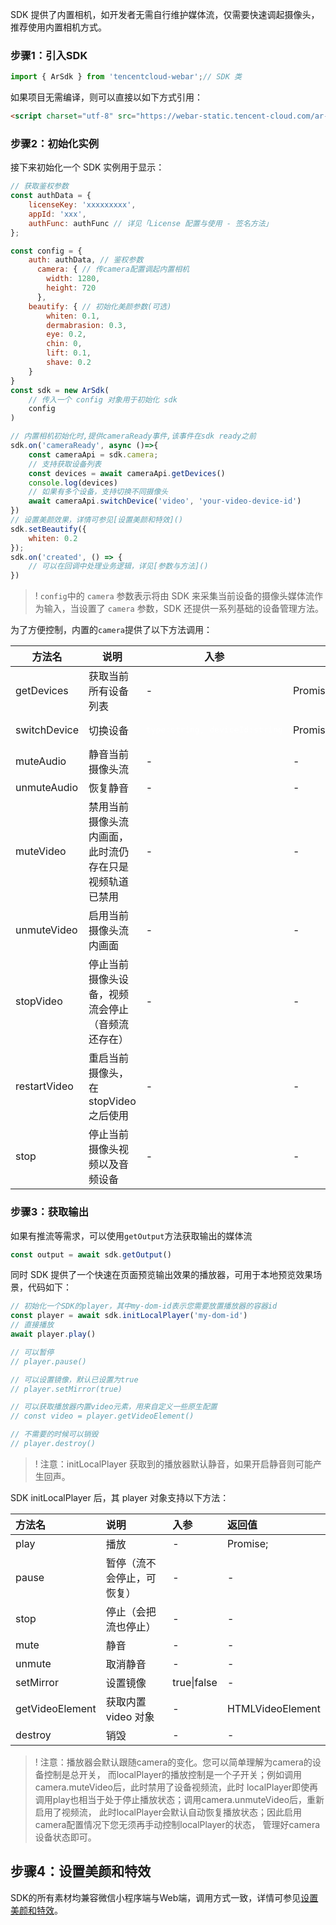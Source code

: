 SDK 提供了内置相机，如开发者无需自行维护媒体流，仅需要快速调起摄像头，推荐使用内置相机方式。

### 步骤1：引入SDK
```javascript
import { ArSdk } from 'tencentcloud-webar';// SDK 类
```
如果项目无需编译，则可以直接以如下方式引用：
```html
<script charset="utf-8" src="https://webar-static.tencent-cloud.com/ar-sdk/resources/latest/webar-sdk.umd.js"></script>
```

### 步骤2：初始化实例
接下来初始化一个 SDK 实例用于显示：
```javascript
// 获取鉴权参数
const authData = {
	licenseKey: 'xxxxxxxxx',
	appId: 'xxx',
	authFunc: authFunc // 详见「License 配置与使用 - 签名方法」
};

const config = {
    auth: authData, // 鉴权参数
      camera: { // 传camera配置调起内置相机
        width: 1280,
        height: 720
      },
	beautify: { // 初始化美颜参数(可选)
		whiten: 0.1,
		dermabrasion: 0.3,
		eye: 0.2,
		chin: 0,
		lift: 0.1,
		shave: 0.2
	}
}
const sdk = new ArSdk(
	// 传入一个 config 对象用于初始化 sdk
	config
)

// 内置相机初始化时,提供cameraReady事件,该事件在sdk ready之前
sdk.on('cameraReady', async ()=>{
    const cameraApi = sdk.camera;
    // 支持获取设备列表
    const devices = await cameraApi.getDevices()
    console.log(devices)
    // 如果有多个设备，支持切换不同摄像头
    await cameraApi.switchDevice('video', 'your-video-device-id')
})
// 设置美颜效果，详情可参见[设置美颜和特效]()
sdk.setBeautify({
	whiten: 0.2
});
sdk.on('created', () => {
	// 可以在回调中处理业务逻辑，详见[参数与方法]()
})
```

>! `config`中的 `camera` 参数表示将由 SDK 来采集当前设备的摄像头媒体流作为输入，当设置了 `camera` 参数，SDK 还提供一系列基础的设备管理方法。

为了方便控制，内置的`camera`提供了以下方法调用：
<table>
<thead><tr><th>方法名</th><th>说明</th><th>入参</th><th>返回值</th></tr></thead>
<tbody>
<tr>
<td>getDevices</td>
<td>获取当前所有设备列表</td>
<td>-</td>
<td>Promise&lt;Array&lt;MediaDeviceInfo&gt;&gt;</td>
</tr><tr>
<td>switchDevice</td>
<td>切换设备</td>
<td><pre style="color:white">type:string, deviceId:string</pre></td>
<td>Promise
</td>
</tr>
<tr>
<td>muteAudio</td>
<td>静音当前摄像头流</td>
<td>-</td>
<td>-</td>
</tr><tr>
<td>unmuteAudio</td>
<td>恢复静音</td>
<td>-</td>
<td>-</td>
</tr><tr>
<td>muteVideo</td>
<td>禁用当前摄像头流内画面，此时流仍存在只是视频轨道已禁用</td>
<td>-</td>
<td>-</td>
</tr><tr>
<td>unmuteVideo</td>
<td>启用当前摄像头流内画面</td>
<td>-</td>
<td>-</td>
</tr><tr>
<td>stopVideo</td>
<td>停止当前摄像头设备，视频流会停止（音频流还存在）</td>
<td>-</td>
<td>-</td>
</tr>
<tr>
<td>restartVideo</td>
<td>重启当前摄像头，在 stopVideo 之后使用</td>
<td>-</td>
<td>-</td>
</tr>
<tr>
<td>stop</td>
<td>停止当前摄像头视频以及音频设备</td>
<td>-</td>
<td>-</td>
</tr>
</tbody></table>

### 步骤3：获取输出
如果有推流等需求，可以使用`getOutput`方法获取输出的媒体流
```javascript
const output = await sdk.getOutput()
```

同时 SDK 提供了一个快速在页面预览输出效果的播放器，可用于本地预览效果场景，代码如下：
```javascript
// 初始化一个SDK的player，其中my-dom-id表示您需要放置播放器的容器id
const player = await sdk.initLocalPlayer('my-dom-id')
// 直接播放
await player.play()

// 可以暂停
// player.pause()

// 可以设置镜像，默认已设置为true
// player.setMirror(true)

// 可以获取播放器内置video元素，用来自定义一些原生配置
// const video = player.getVideoElement()

// 不需要的时候可以销毁
// player.destroy()
```
>! 注意：initLocalPlayer 获取到的播放器默认静音，如果开启静音则可能产生回声。

SDK initLocalPlayer 后，其 player 对象支持以下方法：

| 方法名          | 说明                       | 入参        | 返回值           |
| :-------------- | :------------------------- | :---------- | :--------------- |
| play            | 播放                       | -           | Promise;         |
| pause           | 暂停（流不会停止，可恢复） | -           | -                |
| stop            | 停止（会把流也停止）       | -           | -                |
| mute            | 静音                       | -           | -                |
| unmute          | 取消静音                   | -           | -                |
| setMirror       | 设置镜像                   | true\|false | -                |
| getVideoElement | 获取内置 video 对象        | -           | HTMLVideoElement |
| destroy         | 销毁                       | -           | -                |

>! 注意：播放器会默认跟随camera的变化。您可以简单理解为camera的设备控制是总开关，
而localPlayer的播放控制是一个子开关；例如调用camera.muteVideo后，此时禁用了设备视频流，此时
localPlayer即使再调用play也相当于处于停止播放状态；调用camera.unmuteVideo后，重新启用了视频流，
此时localPlayer会默认自动恢复播放状态；因此启用camera配置情况下您无须再手动控制localPlayer的状态，
管理好camera设备状态即可。

## 步骤4：设置美颜和特效
SDK的所有素材均兼容微信小程序端与Web端，调用方式一致，详情可参见[设置美颜和特效]()。



